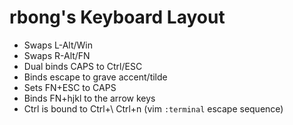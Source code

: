 # rbong's Keyboard Layout

* Swaps L-Alt/Win
* Swaps R-Alt/FN
* Dual binds CAPS to Ctrl/ESC
* Binds escape to grave accent/tilde
* Sets FN+ESC to CAPS
* Binds FN+hjkl to the arrow keys
* Ctrl is bound to Ctrl+\\ Ctrl+n (vim `:terminal` escape sequence)
